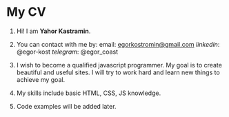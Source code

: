 # My CV

1. Hi! I am **Yahor Kastramin**.

2. You can contact with me by:
email: egorkostromin@gmail.com
*linkedin*: @egor-kost
*telegram*: @egor_coast

3. I wish to become a qualified javascript programmer. My goal is to create beautiful and useful sites. I will try to work hard and learn new things to achieve my goal.

4. My skills include basic HTML, CSS, JS knowledge.

5. Code examples will be added later.
